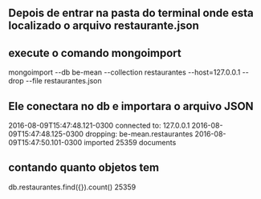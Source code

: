 ## Depois de entrar na pasta do terminal onde esta localizado o arquivo restaurante.json
## execute o comando mongoimport
mongoimport --db be-mean --collection restaurantes --host=127.0.0.1 --drop --file restaurantes.json

## Ele conectara no db e importara o arquivo JSON
2016-08-09T15:47:48.121-0300	connected to: 127.0.0.1
2016-08-09T15:47:48.125-0300	dropping: be-mean.restaurantes
2016-08-09T15:47:50.101-0300	imported 25359 documents

## contando quanto objetos tem
db.restaurantes.find({}).count()
25359
